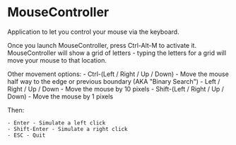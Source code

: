 # MouseController
Application to let you control your mouse via the keyboard.

Once you launch MouseController, press Ctrl-Alt-M to activate it. MouseController
will show a grid of letters - typing the letters for a grid will move your mouse to that location.

Other movement options:
    - Ctrl-(Left / Right / Up / Down) - Move the mouse half way to the edge or previous boundary
	  (AKA "Binary Search")
	- Left / Right / Up / Down - Move the mouse by 10 pixels
	- Shift-(Left / Right / Up / Down) - Move the mouse by 1 pixels
	
Then:

    - Enter - Simulate a left click
	- Shift-Enter - Simulate a right click
	- ESC - Quit